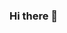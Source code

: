 ### Hi there 👋

<!--
**souravguptacom/souravguptacom** is a ✨ _special_ ✨ repository because its `README.md` (this file) appears on your GitHub profile.

Here are some ideas to get you started:

- 🌱 I’m currently learning in National Institute of Technology, Jamshedpur
- 👯 I’m looking to collaborate on any social media like facebook, instagram, linkedin, Gmail, Youtube.
- 🤔 I’m looking for help with coder person
- 💬 Ask me about my self
- 📫 How to reach me: souravguptacom@gmail.com
- 😄 Pronouns: ...
- ⚡ Fun fact: ...
-->
